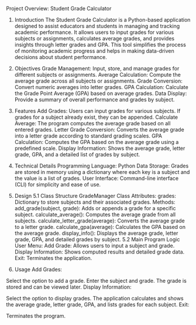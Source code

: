 Project Overview: Student Grade Calculator
1. Introduction
The Student Grade Calculator is a Python-based application designed to assist educators and students in managing and tracking academic performance. It allows users to input grades for various subjects or assignments, calculates average grades, and provides insights through letter grades and GPA. This tool simplifies the process of monitoring academic progress and helps in making data-driven decisions about student performance.

2. Objectives
Grade Management: Input, store, and manage grades for different subjects or assignments.
Average Calculation: Compute the average grade across all subjects or assignments.
Grade Conversion: Convert numeric averages into letter grades.
GPA Calculation: Calculate the Grade Point Average (GPA) based on average grades.
Data Display: Provide a summary of overall performance and grades by subject.
3. Features
Add Grades: Users can input grades for various subjects. If grades for a subject already exist, they can be appended.
Calculate Average: The program computes the average grade based on all entered grades.
Letter Grade Conversion: Converts the average grade into a letter grade according to standard grading scales.
GPA Calculation: Computes the GPA based on the average grade using a predefined scale.
Display Information: Shows the average grade, letter grade, GPA, and a detailed list of grades by subject.
4. Technical Details
Programming Language: Python
Data Storage: Grades are stored in memory using a dictionary where each key is a subject and the value is a list of grades.
User Interface: Command-line interface (CLI) for simplicity and ease of use.
5. Design
5.1 Class Structure
GradeManager Class
Attributes:
grades: Dictionary to store subjects and their associated grades.
Methods:
add_grade(subject, grade): Adds or appends a grade for a specific subject.
calculate_average(): Computes the average grade from all subjects.
calculate_letter_grade(average): Converts the average grade to a letter grade.
calculate_gpa(average): Calculates the GPA based on the average grade.
display_info(): Displays the average grade, letter grade, GPA, and detailed grades by subject.
5.2 Main Program Logic
User Menu:
Add Grade: Allows users to input a subject and grade.
Display Information: Shows computed results and detailed grade data.
Exit: Terminates the application.
6. Usage
Add Grades:

Select the option to add a grade.
Enter the subject and grade.
The grade is stored and can be viewed later.
Display Information:

Select the option to display grades.
The application calculates and shows the average grade, letter grade, GPA, and lists grades for each subject.
Exit:

Terminates the program.
